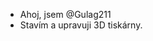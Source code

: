 - Ahoj, jsem @Gulag211
- Stavím a upravuji 3D tiskárny.

<!---
Gulag211/Gulag211 is a ✨ special ✨ repository because its `README.md` (this file) appears on your GitHub profile.
You can click the Preview link to take a look at your changes.
--->
